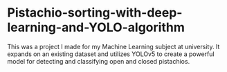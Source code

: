 # Pistachio-sorting-with-deep-learning-and-YOLO-algorithm
This was a project I made for my Machine Learning subject at university. It expands on an existing dataset and utilizes YOLOv5 to create a powerful model for detecting and classifying open and closed pistachios.
